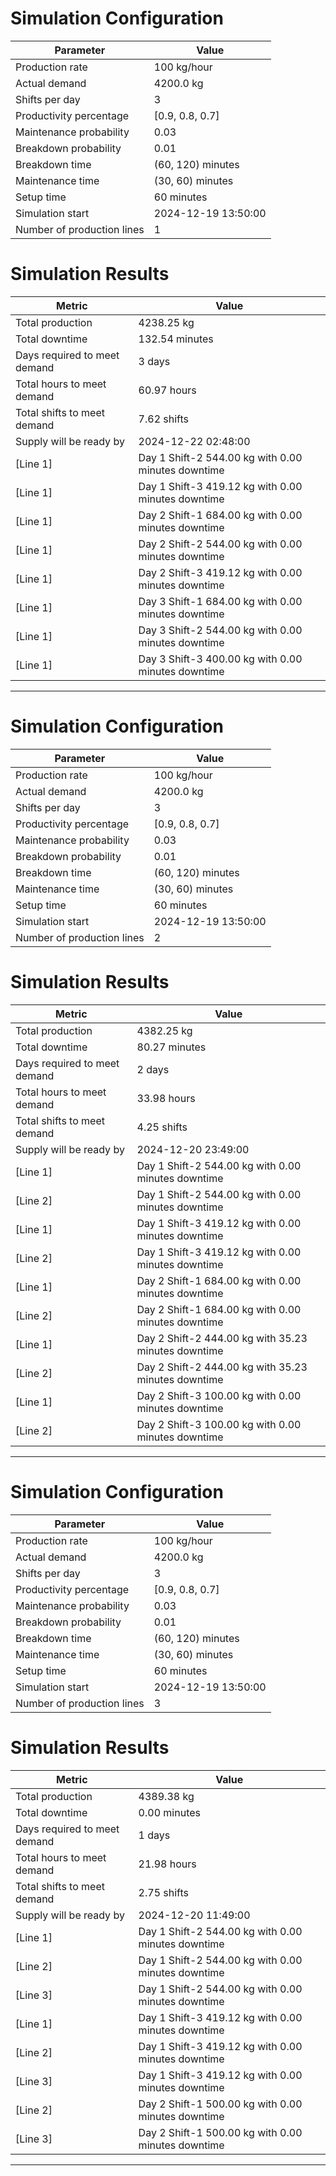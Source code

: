 # Simulation Configuration

| Parameter | Value |
|-----------|-------|
| Production rate | 100 kg/hour |
| Actual demand | 4200.0 kg |
| Shifts per day | 3 |
| Productivity percentage | [0.9, 0.8, 0.7] |
| Maintenance probability | 0.03 |
| Breakdown probability | 0.01 |
| Breakdown time | (60, 120) minutes |
| Maintenance time | (30, 60) minutes |
| Setup time | 60 minutes |
| Simulation start | 2024-12-19 13:50:00 |
| Number of production lines | 1 |

# Simulation Results

| Metric | Value |
|--------|-------|
| Total production | 4238.25 kg |
| Total downtime | 132.54 minutes |
| Days required to meet demand | 3 days |
| Total hours to meet demand | 60.97 hours |
| Total shifts to meet demand | 7.62 shifts |
| Supply will be ready by | 2024-12-22 02:48:00 |
| [Line 1] | Day 1 Shift-2 544.00 kg with 0.00 minutes downtime |
| [Line 1] | Day 1 Shift-3 419.12 kg with 0.00 minutes downtime |
| [Line 1] | Day 2 Shift-1 684.00 kg with 0.00 minutes downtime |
| [Line 1] | Day 2 Shift-2 544.00 kg with 0.00 minutes downtime |
| [Line 1] | Day 2 Shift-3 419.12 kg with 0.00 minutes downtime |
| [Line 1] | Day 3 Shift-1 684.00 kg with 0.00 minutes downtime |
| [Line 1] | Day 3 Shift-2 544.00 kg with 0.00 minutes downtime |
| [Line 1] | Day 3 Shift-3 400.00 kg with 0.00 minutes downtime |

---
# Simulation Configuration

| Parameter | Value |
|-----------|-------|
| Production rate | 100 kg/hour |
| Actual demand | 4200.0 kg |
| Shifts per day | 3 |
| Productivity percentage | [0.9, 0.8, 0.7] |
| Maintenance probability | 0.03 |
| Breakdown probability | 0.01 |
| Breakdown time | (60, 120) minutes |
| Maintenance time | (30, 60) minutes |
| Setup time | 60 minutes |
| Simulation start | 2024-12-19 13:50:00 |
| Number of production lines | 2 |

# Simulation Results

| Metric | Value |
|--------|-------|
| Total production | 4382.25 kg |
| Total downtime | 80.27 minutes |
| Days required to meet demand | 2 days |
| Total hours to meet demand | 33.98 hours |
| Total shifts to meet demand | 4.25 shifts |
| Supply will be ready by | 2024-12-20 23:49:00 |
| [Line 1] | Day 1 Shift-2 544.00 kg with 0.00 minutes downtime |
| [Line 2] | Day 1 Shift-2 544.00 kg with 0.00 minutes downtime |
| [Line 1] | Day 1 Shift-3 419.12 kg with 0.00 minutes downtime |
| [Line 2] | Day 1 Shift-3 419.12 kg with 0.00 minutes downtime |
| [Line 1] | Day 2 Shift-1 684.00 kg with 0.00 minutes downtime |
| [Line 2] | Day 2 Shift-1 684.00 kg with 0.00 minutes downtime |
| [Line 1] | Day 2 Shift-2 444.00 kg with 35.23 minutes downtime |
| [Line 2] | Day 2 Shift-2 444.00 kg with 35.23 minutes downtime |
| [Line 1] | Day 2 Shift-3 100.00 kg with 0.00 minutes downtime |
| [Line 2] | Day 2 Shift-3 100.00 kg with 0.00 minutes downtime |

---
# Simulation Configuration

| Parameter | Value |
|-----------|-------|
| Production rate | 100 kg/hour |
| Actual demand | 4200.0 kg |
| Shifts per day | 3 |
| Productivity percentage | [0.9, 0.8, 0.7] |
| Maintenance probability | 0.03 |
| Breakdown probability | 0.01 |
| Breakdown time | (60, 120) minutes |
| Maintenance time | (30, 60) minutes |
| Setup time | 60 minutes |
| Simulation start | 2024-12-19 13:50:00 |
| Number of production lines | 3 |

# Simulation Results

| Metric | Value |
|--------|-------|
| Total production | 4389.38 kg |
| Total downtime | 0.00 minutes |
| Days required to meet demand | 1 days |
| Total hours to meet demand | 21.98 hours |
| Total shifts to meet demand | 2.75 shifts |
| Supply will be ready by | 2024-12-20 11:49:00 |
| [Line 1] | Day 1 Shift-2 544.00 kg with 0.00 minutes downtime |
| [Line 2] | Day 1 Shift-2 544.00 kg with 0.00 minutes downtime |
| [Line 3] | Day 1 Shift-2 544.00 kg with 0.00 minutes downtime |
| [Line 1] | Day 1 Shift-3 419.12 kg with 0.00 minutes downtime |
| [Line 2] | Day 1 Shift-3 419.12 kg with 0.00 minutes downtime |
| [Line 3] | Day 1 Shift-3 419.12 kg with 0.00 minutes downtime |
| [Line 2] | Day 2 Shift-1 500.00 kg with 0.00 minutes downtime |
| [Line 3] | Day 2 Shift-1 500.00 kg with 0.00 minutes downtime |

---
